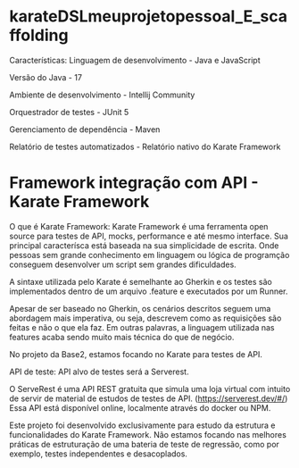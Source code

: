 # karateDSLmeuprojetopessoal_E_scaffolding

Características:
Linguagem de desenvolvimento - Java e JavaScript

Versão do Java - 17

Ambiente de desenvolvimento - Intellij Community

Orquestrador de testes - JUnit 5

Gerenciamento de dependência - Maven

Relatório de testes automatizados - Relatório nativo do Karate Framework

Framework integração com API - Karate Framework
=========================================

O que é Karate Framework:
Karate Framework é uma ferramenta open source para testes de API, mocks, performance e até mesmo interface.
Sua principal caracterísca está baseada na sua simplicidade de escrita. Onde pessoas sem grande conhecimento em linguagem ou lógica de programção conseguem desenvolver um script sem grandes dificuldades.

A sintaxe utilizada pelo Karate é semelhante ao Gherkin e os testes são implementados dentro de um arquivo .feature e executados por um Runner.

Apesar de ser baseado no Gherkin, os cenários descritos seguem uma abordagem mais imperativa, ou seja, descrevem como as requisições são feitas e não o que ela faz. Em outras palavras, a linguagem utilizada nas features acaba sendo muito mais técnica do que de negócio.

No projeto da Base2, estamos focando no Karate para testes de API.

API de teste:
API alvo de testes será a Serverest.

O ServeRest é uma API REST gratuita que simula uma loja virtual com intuito de servir de material de estudos de testes de API.
(https://serverest.dev/#/)
Essa API está disponível online, localmente através do docker ou NPM.

Este projeto foi desenvolvido exclusivamente para estudo da estrutura e funcionalidades do Karate Framework. Não estamos focando nas melhores práticas de estruturação de uma bateria de teste de regressão, como por exemplo, testes independentes e desacoplados.